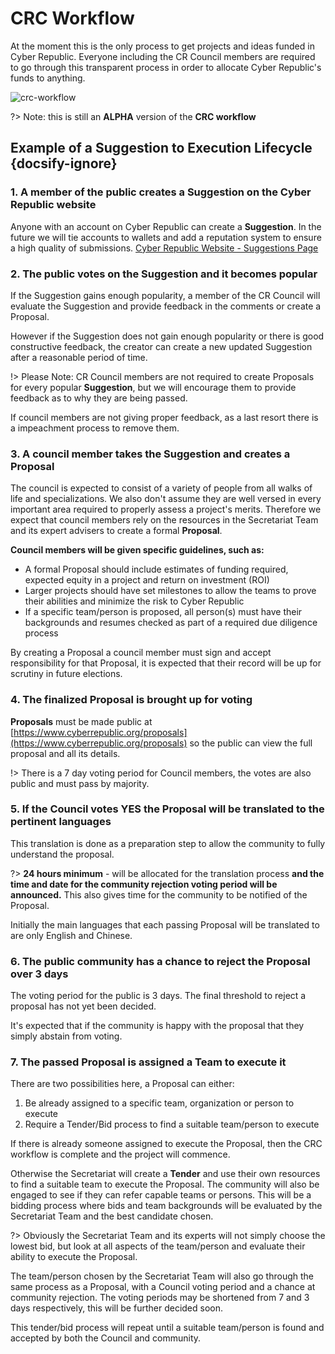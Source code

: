 
# CRC Workflow

At the moment this is the only process to get projects and ideas funded in Cyber Republic. Everyone including the CR Council members
are required to go through this transparent process in order to allocate Cyber Republic's funds to anything.

![crc-workflow](https://i0.wp.com/blog.cyberrepublic.org/wp-content/uploads/2019/01/Screen-Shot-2019-01-21-at-5.07.32-PM.png)

?> Note: this is still an **ALPHA** version of the **CRC workflow**

## Example of a Suggestion to Execution Lifecycle {docsify-ignore}


### 1. A member of the public creates a Suggestion on the Cyber Republic website

Anyone with an account on Cyber Republic can create a **Suggestion**. In the future we will tie accounts to wallets and add a reputation system
to ensure a high quality of submissions. [Cyber Republic Website - Suggestions Page](https://www.cyberrepublic.org/suggestion)


### 2. The public votes on the Suggestion and it becomes popular

If the Suggestion gains enough popularity, a member of the CR Council will evaluate the Suggestion and provide feedback in the comments or create a Proposal.

However if the Suggestion does not gain enough popularity or there is good constructive feedback, the creator can create a new updated Suggestion after a
reasonable period of time.

!> Please Note: CR Council members are not required to create Proposals for every popular **Suggestion**, but we will encourage them to provide feedback as to why they are being passed.

If council members are not giving proper feedback, as a last resort there is a impeachment process to remove them.


### 3. A council member takes the Suggestion and creates a Proposal

The council is expected to consist of a variety of people from all walks of life and specializations. We also don't assume they are well versed in every important area required
to properly assess a project's merits. Therefore we expect that council members rely on the resources in the Secretariat Team and its expert advisers to create a formal **Proposal**.

**Council members will be given specific guidelines, such as:**

- A formal Proposal should include estimates of funding required, expected equity in a project and return on investment (ROI)
- Larger projects should have set milestones to allow the teams to prove their abilities and minimize the risk to Cyber Republic
- If a specific team/person is proposed, all person(s) must have their backgrounds and resumes checked as part of a required due diligence process

By creating a Proposal a council member must sign and accept responsibility for that Proposal, it is expected that their record
will be up for scrutiny in future elections.


### 4. The finalized Proposal is brought up for voting

**Proposals** must be made public at [https://www.cyberrepublic.org/proposals](https://www.cyberrepublic.org/proposals) so the public can view the full proposal and all its details.

!> There is a 7 day voting period for Council members, the votes are also public and must pass by majority.


### 5. If the Council votes YES the Proposal will be translated to the pertinent languages

This translation is done as a preparation step to allow the community to fully understand the proposal.

?> **24 hours minimum** - will be allocated for the translation process **and the time and date for the community rejection voting period will be announced.**
This also gives time for the community to be notified of the Proposal.

Initially the main languages that each passing Proposal will be translated to are only English and Chinese.


### 6. The public community has a chance to reject the Proposal over 3 days

The voting period for the public is 3 days. The final threshold to reject a proposal has not yet been decided.

It's expected that if the community is happy with the proposal that they simply abstain from voting.


### 7. The passed Proposal is assigned a Team to execute it

There are two possibilities here, a Proposal can either:

1. Be already assigned to a specific team, organization or person to execute
2. Require a Tender/Bid process to find a suitable team/person to execute

If there is already someone assigned to execute the Proposal, then the CRC workflow is complete and the project will commence.

Otherwise the Secretariat will create a **Tender** and use their own resources to find a suitable team to execute the Proposal.
The community will also be engaged to see if they can refer capable teams or persons. This will be a bidding process where bids and
team backgrounds will be evaluated by the Secretariat Team and the best candidate chosen.

?> Obviously the Secretariat Team and its experts will not simply choose the lowest bid, but look at all aspects of the team/person and evaluate their ability to execute the Proposal.

The team/person chosen by the Secretariat Team will also go through the same process as a Proposal, with a Council voting period and a
chance at community rejection. The voting periods may be shortened from 7 and 3 days respectively, this will be further decided soon.

This tender/bid process will repeat until a suitable team/person is found and accepted by both the Council and community.







